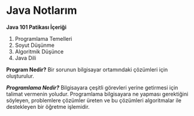 # Java Notlarım

**Java 101 Patikası İçeriği**
1. Programlama Temelleri
2. Soyut Düşünme
3. Algoritmik Düşünce
4. Java Dili

**Program Nedir?**
Bir sorunun bilgisayar ortamındaki çözümleri için oluşturulur. 

***Programlama Nedir?***
Bilgisayara çeşitli görevleri yerine getirmesi için talimat vermenin yoludur.
Programlama bilgisayara ne yapması gerektiğini söyleyen, problemlere çözümler üreten ve bu çözümleri algoritmalar ile destekleyen bir öğretme işlemidir.
